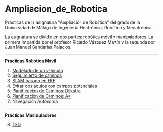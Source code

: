 # Ampliacion_de_Robotica
Prácticas de la asignatura "Ampliación de Robótica" del grado de la Universidad de Málaga de Ingeniería Electrónica, Robótica y Mecatrónica.

La asignatura se dividie en dos partes: robótica móvil y manipuladores. La primera impartida por el profesor Ricardo Vázquez Martín y la segunda por Juan Manuel Gandarias Palacios.

---
**Prácticas Robótica Móvil**

1. [Modelado de un vehículo]()
2. [Seguimiento de caminos]()
3. [SLAM basado en EKF]()
4. [Evitar obstáculos con campos potenciales]()
5. [Planificación de Caminos: Dijkstra]()
6. [Planificación de Caminos: A*]()
7. [Navegación Autónoma]()

---
**Prácticas Manipuladores**

8. [TBD]()
